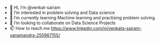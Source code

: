- 👋 Hi, I’m @venkat-sairam
- 👀 I’m interested in problem solving and Data science
- 🌱 I’m currently learning Machine learning and practising problem solving
- 💞️ I’m looking to collaborate on Data Science Projects
- 📫 How to reach me https://www.linkedin.com/in/venkata-sairam-yanamandra-255967155/

<!---
venkat-sairam/venkat-sairam is a ✨ special ✨ repository because its `README.md` (this file) appears on your GitHub profile.
You can click the Preview link to take a look at your changes.
--->
